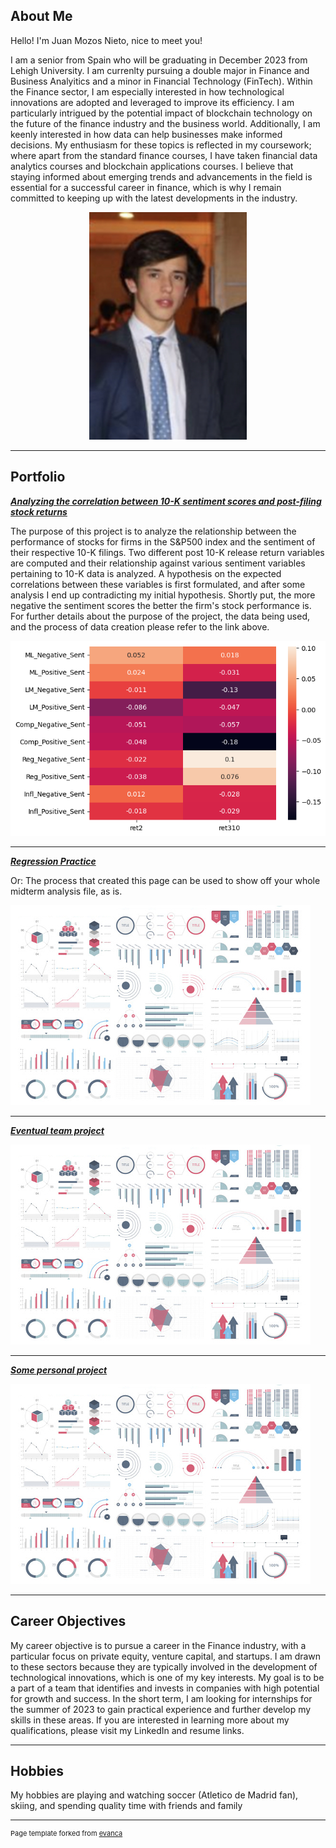 ## About Me 

Hello! I'm Juan Mozos Nieto, nice to meet you!

I am a senior from Spain who will be graduating in December 2023 from Lehigh University. I am currenlty pursuing a double major in Finance and Business Analyitics and a minor in Financial Technology (FinTech). Within the Finance sector, I am especially interested in how technological innovations are adopted and leveraged to improve its efficiency. I am particularly intrigued by the potential impact of blockchain technology on the future of the finance industry and the business world. Additionally, I am keenly interested in how data can help businesses make informed decisions. My enthusiasm for these topics is reflected in my coursework; where apart from the standard finance courses, I have taken financial data analytics courses and blockchain applications courses. I believe that staying informed about emerging trends and advancements in the field is essential for a successful career in finance, which is why I remain committed to keeping up with the latest developments in the industry.   

<!-- Upload your own photo and change the path -->

<p style="text-align:center;">
  <img class="img-circle" src="images/FormalPic.jpg?raw=true" width="50%">
</p>

---

## Portfolio

<!-- You can link to other websites, PDFs in this repo, and other pages in this repo -->

_**[Analyzing the correlation between 10-K sentiment scores and post-filing stock returns](report/report.md)**_

The purpose of this project is to analyze the relationship between the performance of stocks for firms in the S&P500 index and the sentiment of their respective 10-K filings. Two different post 10-K release return variables are computed and their relationship against various sentiment variables pertaining to 10-K data is analyzed. A hypothesis on the expected correlations between these variables is first formulated, and after some analysis I end up contradicting my initial hypothesis. Shortly put, the more negative the sentiment scores the better the firm's stock performance is. For further details about the purpose of the project, the data being used, and the process of data creation please refer to the link above.

<img src="report/output_17_1.png?raw=true"/>

---

_**[Regression Practice](Regression_practice)**_

Or: The process that created this page can be used to show off your whole midterm analysis file, as is.

<img src="images/dummy_thumbnail.jpg?raw=true"/>

---

_**[Eventual team project](https://donbowen.github.io/teamproject/)**_

<img src="images/dummy_thumbnail.jpg?raw=true"/>

---

_**[Some personal project](/pdf/sample_presentation.pdf)**_

<img src="images/dummy_thumbnail.jpg?raw=true"/>

---

## Career Objectives

My career objective is to pursue a career in the Finance industry, with a particular focus on private equity, venture capital, and startups. I am drawn to these sectors because they are typically involved in the development of technological innovations, which is one of my key interests. My goal is to be a part of a team that identifies and invests in companies with high potential for growth and success. In the short term, I am looking for internships for the summer of 2023 to gain practical experience and further develop my skills in these areas. If you are interested in learning more about my qualifications, please visit my LinkedIn and resume links.

---

## Hobbies

My hobbies are playing and watching soccer (Atletico de Madrid fan), skiing, and spending quality time with friends and family

---
<p style="font-size:11px">Page template forked from <a href="https://github.com/evanca/quick-portfolio">evanca</a></p>
<!-- Remove above link if you don't want to attibute -->
